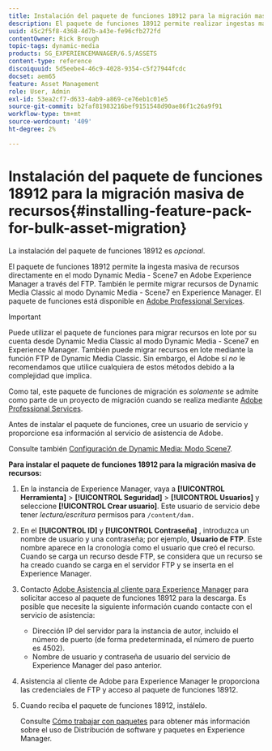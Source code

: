 ```yaml
---
title: Instalación del paquete de funciones 18912 para la migración masiva de recursos
description: El paquete de funciones 18912 permite realizar ingestas masivas de recursos a través de FTP, o migrar recursos de Dynamic Media Classic a Dynamic Media en Adobe Experience Manager. Este paquete de funciones opcional está disponible en la asistencia para Adobes.
uuid: 45c2f5f8-4368-4d7b-a43e-fe96cfb272fd
contentOwner: Rick Brough
topic-tags: dynamic-media
products: SG_EXPERIENCEMANAGER/6.5/ASSETS
content-type: reference
discoiquuid: 5d5eebe4-46c9-4028-9354-c5f27944fcdc
docset: aem65
feature: Asset Management
role: User, Admin
exl-id: 53ea2cf7-d633-4ab9-a869-ce76eb1c01e5
source-git-commit: b2faf81983216bef9151548d90ae86f1c26a9f91
workflow-type: tm+mt
source-wordcount: '409'
ht-degree: 2%

---
```


# Instalación del paquete de funciones 18912 para la migración masiva de recursos{#installing-feature-pack-for-bulk-asset-migration}

La instalación del paquete de funciones 18912 es *opcional*.

El paquete de funciones 18912 permite la ingesta masiva de recursos directamente en el modo Dynamic Media - Scene7 en Adobe Experience Manager a través del FTP. También le permite migrar recursos de Dynamic Media Classic al modo Dynamic Media - Scene7 en Experience Manager. El paquete de funciones está disponible en [Adobe Professional Services](https://business.adobe.com/customers/consulting-services/main.html).

>[!IMPORTANT]
>
>Puede utilizar el paquete de funciones para migrar recursos en lote por su cuenta desde Dynamic Media Classic al modo Dynamic Media - Scene7 en Experience Manager. También puede migrar recursos en lote mediante la función FTP de Dynamic Media Classic. Sin embargo, el Adobe sí *no* le recomendamos que utilice cualquiera de estos métodos debido a la complejidad que implica.
>
>Como tal, este paquete de funciones de migración es *solamente* se admite como parte de un proyecto de migración cuando se realiza mediante [Adobe Professional Services](https://business.adobe.com/customers/consulting-services/main.html).

Antes de instalar el paquete de funciones, cree un usuario de servicio y proporcione esa información al servicio de asistencia de Adobe.

Consulte también [Configuración de Dynamic Media: Modo Scene7](/help/assets/config-dms7.md).

**Para instalar el paquete de funciones 18912 para la migración masiva de recursos:**

1. En la instancia de Experience Manager, vaya a **[!UICONTROL Herramienta]** > **[!UICONTROL Seguridad]** > **[!UICONTROL Usuarios]** y seleccione **[!UICONTROL Crear usuario]**. Este usuario de servicio debe tener *lectura/escritura* permisos para `/content/dam.`
1. En el **[!UICONTROL ID]** y **[!UICONTROL Contraseña]** , introduzca un nombre de usuario y una contraseña; por ejemplo, **Usuario de FTP**. Este nombre aparece en la cronología como el usuario que creó el recurso. Cuando se carga un recurso desde FTP, se considera que un recurso se ha creado cuando se carga en el servidor FTP y se inserta en el Experience Manager.
1. Contacto [Adobe Asistencia al cliente para Experience Manager](https://experienceleague.adobe.com/?support-solution=General&amp;lang=es#support) para solicitar acceso al paquete de funciones 18912 para la descarga. Es posible que necesite la siguiente información cuando contacte con el servicio de asistencia:

   * Dirección IP del servidor para la instancia de autor, incluido el número de puerto (de forma predeterminada, el número de puerto es 4502).
   * Nombre de usuario y contraseña de usuario del servicio de Experience Manager del paso anterior.

1. Asistencia al cliente de Adobe para Experience Manager le proporciona las credenciales de FTP y acceso al paquete de funciones 18912.
1. Cuando reciba el paquete de funciones 18912, instálelo.

   Consulte [Cómo trabajar con paquetes](/help/sites-administering/package-manager.md) para obtener más información sobre el uso de Distribución de software y paquetes en Experience Manager.
